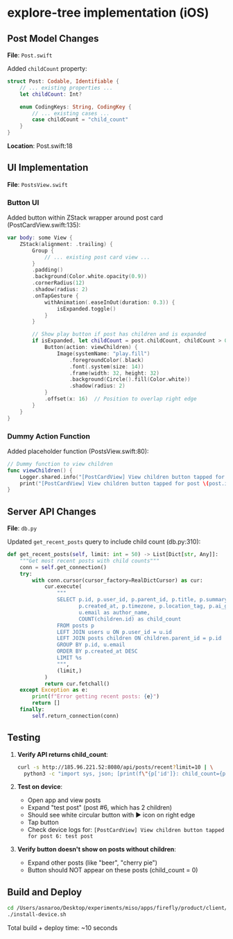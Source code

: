 # explore-tree implementation (iOS)

## Post Model Changes

**File**: `Post.swift`

Added `childCount` property:

```swift
struct Post: Codable, Identifiable {
    // ... existing properties ...
    let childCount: Int?

    enum CodingKeys: String, CodingKey {
        // ... existing cases ...
        case childCount = "child_count"
    }
}
```

**Location**: Post.swift:18

## UI Implementation

**File**: `PostsView.swift`

### Button UI

Added button within ZStack wrapper around post card (PostCardView.swift:135):

```swift
var body: some View {
    ZStack(alignment: .trailing) {
        Group {
            // ... existing post card view ...
        }
        .padding()
        .background(Color.white.opacity(0.9))
        .cornerRadius(12)
        .shadow(radius: 2)
        .onTapGesture {
            withAnimation(.easeInOut(duration: 0.3)) {
                isExpanded.toggle()
            }
        }

        // Show play button if post has children and is expanded
        if isExpanded, let childCount = post.childCount, childCount > 0 {
            Button(action: viewChildren) {
                Image(systemName: "play.fill")
                    .foregroundColor(.black)
                    .font(.system(size: 14))
                    .frame(width: 32, height: 32)
                    .background(Circle().fill(Color.white))
                    .shadow(radius: 2)
            }
            .offset(x: 16)  // Position to overlap right edge
        }
    }
}
```

### Dummy Action Function

Added placeholder function (PostsView.swift:80):

```swift
// Dummy function to view children
func viewChildren() {
    Logger.shared.info("[PostCardView] View children button tapped for post \(post.id): \(post.title)")
    print("[PostCardView] View children button tapped for post \(post.id): \(post.title)")
}
```

## Server API Changes

**File**: `db.py`

Updated `get_recent_posts` query to include child count (db.py:310):

```python
def get_recent_posts(self, limit: int = 50) -> List[Dict[str, Any]]:
    """Get most recent posts with child counts"""
    conn = self.get_connection()
    try:
        with conn.cursor(cursor_factory=RealDictCursor) as cur:
            cur.execute(
                """
                SELECT p.id, p.user_id, p.parent_id, p.title, p.summary, p.body, p.image_url,
                       p.created_at, p.timezone, p.location_tag, p.ai_generated,
                       u.email as author_name,
                       COUNT(children.id) as child_count
                FROM posts p
                LEFT JOIN users u ON p.user_id = u.id
                LEFT JOIN posts children ON children.parent_id = p.id
                GROUP BY p.id, u.email
                ORDER BY p.created_at DESC
                LIMIT %s
                """,
                (limit,)
            )
            return cur.fetchall()
    except Exception as e:
        print(f"Error getting recent posts: {e}")
        return []
    finally:
        self.return_connection(conn)
```

## Testing

1. **Verify API returns child_count**:
   ```bash
   curl -s http://185.96.221.52:8080/api/posts/recent?limit=10 | \
     python3 -c "import sys, json; [print(f\"{p['id']}: child_count={p['child_count']}\") for p in json.load(sys.stdin)['posts'][:5]]"
   ```

2. **Test on device**:
   - Open app and view posts
   - Expand "test post" (post #6, which has 2 children)
   - Should see white circular button with ▶︎ icon on right edge
   - Tap button
   - Check device logs for: `[PostCardView] View children button tapped for post 6: test post`

3. **Verify button doesn't show on posts without children**:
   - Expand other posts (like "beer", "cherry pie")
   - Button should NOT appear on these posts (child_count = 0)

## Build and Deploy

```bash
cd /Users/asnaroo/Desktop/experiments/miso/apps/firefly/product/client/imp/ios
./install-device.sh
```

Total build + deploy time: ~10 seconds
